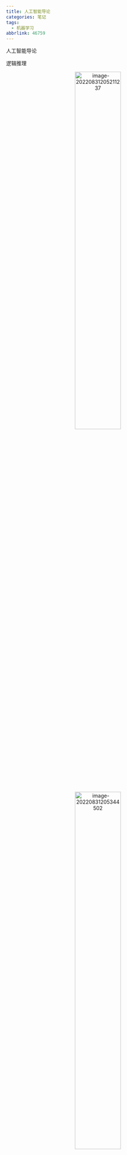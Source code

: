 ```yaml
---
title: 人工智能导论
categories: 笔记
tags:
  - 机器学习
abbrlink: 46759
---
```

人工智能导论

逻辑推理

<p align="center"><img alt="image-20220831205211237" height="50%" src="https://raw.githubusercontent.com/Lunaticsky-tql/my_picbed/main/%E4%BA%BA%E5%B7%A5%E6%99%BA%E8%83%BD%E5%AF%BC%E8%AE%BA/20220916221103884501_923_image-20220831205211237.png" width="50%"/></p>
<p align="center"><img alt="image-20220831205344502" height="50%" src="https://raw.githubusercontent.com/Lunaticsky-tql/my_picbed/main/%E4%BA%BA%E5%B7%A5%E6%99%BA%E8%83%BD%E5%AF%BC%E8%AE%BA/20220916221111633086_904_image-20220831205344502.png" width="50%"/></p>
<p align="center"><img alt="image-20220831205448441" height="50%" src="https://raw.githubusercontent.com/Lunaticsky-tql/my_picbed/main/%E4%BA%BA%E5%B7%A5%E6%99%BA%E8%83%BD%E5%AF%BC%E8%AE%BA/20220916221120315099_386_image-20220831205448441.png" width="50%"/></p>

任意对析取，存在对合取都是蕴含关系，分开的条件强于合起来的（举个例子就明白了）

![image-20220831210345470](https://raw.githubusercontent.com/Lunaticsky-tql/my_picbed/main/%E4%BA%BA%E5%B7%A5%E6%99%BA%E8%83%BD%E5%AF%BC%E8%AE%BA/20220916221127063207_401_image-20220831210345470.png)

<p align="center"><img alt="image-20220831210404798" height="50%" src="https://raw.githubusercontent.com/Lunaticsky-tql/my_picbed/main/%E4%BA%BA%E5%B7%A5%E6%99%BA%E8%83%BD%E5%AF%BC%E8%AE%BA/20220916221128281126_946_image-20220831210404798.png" width="50%"/></p>

只与新加入的直接相关

<p align="center"><img alt="image-20220831211022710" height="50%" src="https://raw.githubusercontent.com/Lunaticsky-tql/my_picbed/main/%E4%BA%BA%E5%B7%A5%E6%99%BA%E8%83%BD%E5%AF%BC%E8%AE%BA/20220916221129758335_145_image-20220831211022710.png" width="50%"/></p>
<p align="center"><img alt="image-20220831211029655" height="50%" src="https://raw.githubusercontent.com/Lunaticsky-tql/my_picbed/main/%E4%BA%BA%E5%B7%A5%E6%99%BA%E8%83%BD%E5%AF%BC%E8%AE%BA/20220916221130984768_647_image-20220831211029655.png" width="50%"/></p>
<p align="center"><img alt="image-20220831211350521" height="50%" src="https://raw.githubusercontent.com/Lunaticsky-tql/my_picbed/main/%E4%BA%BA%E5%B7%A5%E6%99%BA%E8%83%BD%E5%AF%BC%E8%AE%BA/20220916221132416550_481_image-20220831211350521.png" width="50%"/></p>

因果分析三层次：关联，介入，反事实

因果图三种形式：链，分连，汇连（chain，fork，collider)

![image-20220831212134887](https://raw.githubusercontent.com/Lunaticsky-tql/my_picbed/main/%E4%BA%BA%E5%B7%A5%E6%99%BA%E8%83%BD%E5%AF%BC%E8%AE%BA/20220916221134366409_448_image-20220831212134887.png)

做法：联合概率分布由每个节点与其父节点之间的条件概率得出。根节点是外生变量，其他的是内生

---



<p align="center"><img alt="image-20220831212713182" height="50%" src="https://raw.githubusercontent.com/Lunaticsky-tql/my_picbed/main/%E4%BA%BA%E5%B7%A5%E6%99%BA%E8%83%BD%E5%AF%BC%E8%AE%BA/20220916221135899101_136_image-20220831212713182.png" width="50%"/></p>

深搜可能会陷入无限循环

<p align="center"><img alt="image-20220831213452142" height="50%" src="https://raw.githubusercontent.com/Lunaticsky-tql/my_picbed/main/%E4%BA%BA%E5%B7%A5%E6%99%BA%E8%83%BD%E5%AF%BC%E8%AE%BA/20220916221137133557_194_image-20220831213452142.png" width="50%"/></p>
<p align="center"><img alt="image-20220831213527818" height="50%" src="https://raw.githubusercontent.com/Lunaticsky-tql/my_picbed/main/%E4%BA%BA%E5%B7%A5%E6%99%BA%E8%83%BD%E5%AF%BC%E8%AE%BA/20220916221139012135_477_image-20220831213527818.png" width="50%"/></p>
<p align="center"><img alt="image-20220831213624058" height="50%" src="https://raw.githubusercontent.com/Lunaticsky-tql/my_picbed/main/%E4%BA%BA%E5%B7%A5%E6%99%BA%E8%83%BD%E5%AF%BC%E8%AE%BA/20220916221140593318_530_image-20220831213624058.png" width="50%"/></p>

有环路的图会使贪婪最佳优先算法不完备。

判断：启发函数满足可容性则一定能保证算法最优性x

树搜索是这样法，图不一定

判断：启发函数恒为0一定满足可容性x

启发函数不一定要是正数。

满足一致性可保证A*搜索算法最优

启发函数不会过高估计从当前节点到目标结点之间的实际代价。x

满足可容性的启发函数才有这样的性质。



MinMax的适用条件：两人博弈，信息透明，零和博弈

<p align="center"><img alt="image-20220831215141822" height="50%" src="https://raw.githubusercontent.com/Lunaticsky-tql/my_picbed/main/%E4%BA%BA%E5%B7%A5%E6%99%BA%E8%83%BD%E5%AF%BC%E8%AE%BA/20220916221142369023_436_image-20220831215141822.png" width="50%"/></p>

注意，没有规定必须要公平。D违反了零和博弈

<p align="center"><img alt="image-20220831220640110" height="50%" src="https://raw.githubusercontent.com/Lunaticsky-tql/my_picbed/main/%E4%BA%BA%E5%B7%A5%E6%99%BA%E8%83%BD%E5%AF%BC%E8%AE%BA/20220916221144124086_686_image-20220831220640110.png" width="50%"/></p>

![image-20220831220659274](https://raw.githubusercontent.com/Lunaticsky-tql/my_picbed/main/%E4%BA%BA%E5%B7%A5%E6%99%BA%E8%83%BD%E5%AF%BC%E8%AE%BA/20220916221145565187_669_image-20220831220659274.png)

这个做法是不对的，根据课本上的过程，A*算法会考虑所有可达的评价函数，每次从边缘集合拓展的节点并非总是当前节点的后继节点。fn评价函数是唯一标准如果发现有更小的，会倒回去。

<p align="center"><img alt="image-20220831220818630" height="50%" src="https://raw.githubusercontent.com/Lunaticsky-tql/my_picbed/main/%E4%BA%BA%E5%B7%A5%E6%99%BA%E8%83%BD%E5%AF%BC%E8%AE%BA/20220916221146871853_388_image-20220831220818630.png" width="50%"/></p>

而且贪婪最佳优先搜索也是启发式算法，优先选择启发函数最小的后继节点拓展。

<p align="center"><img alt="image-20220831222502968" height="50%" src="https://raw.githubusercontent.com/Lunaticsky-tql/my_picbed/main/%E4%BA%BA%E5%B7%A5%E6%99%BA%E8%83%BD%E5%AF%BC%E8%AE%BA/20220916221148285550_794_image-20220831222502968.png" width="50%"/></p>
<p align="center"><img alt="image-20220831222848019" height="50%" src="https://raw.githubusercontent.com/Lunaticsky-tql/my_picbed/main/%E4%BA%BA%E5%B7%A5%E6%99%BA%E8%83%BD%E5%AF%BC%E8%AE%BA/20220916221149618933_986_image-20220831222848019.png" width="50%"/></p>

![image-20220831223950629](https://raw.githubusercontent.com/Lunaticsky-tql/my_picbed/main/%E4%BA%BA%E5%B7%A5%E6%99%BA%E8%83%BD%E5%AF%BC%E8%AE%BA/20220916221152879301_392_image-20220831223950629.png)

![image-20220831223959591](https://raw.githubusercontent.com/Lunaticsky-tql/my_picbed/main/%E4%BA%BA%E5%B7%A5%E6%99%BA%E8%83%BD%E5%AF%BC%E8%AE%BA/20220916221155537145_635_image-20220831223959591.png)

记住蒙特卡洛树UCB的公式，明白反向传播的过程。
$$
U C B=\bar{X}_j+C \times \sqrt{\frac{2 \ln n}{n_j}}
$$
**上限置信区间** **(Upper Confidence Bound, UCB)**

---

监督学习中经验风险和期望风险的概念

![image-20220831224734326](https://raw.githubusercontent.com/Lunaticsky-tql/my_picbed/main/%E4%BA%BA%E5%B7%A5%E6%99%BA%E8%83%BD%E5%AF%BC%E8%AE%BA/20220916221157700882_480_image-20220831224734326.png)

<p align="center"><img alt="image-20220831224903093" height="50%" src="https://raw.githubusercontent.com/Lunaticsky-tql/my_picbed/main/%E4%BA%BA%E5%B7%A5%E6%99%BA%E8%83%BD%E5%AF%BC%E8%AE%BA/20220916221159350035_550_image-20220831224903093.png" width="50%"/></p>

![image-20220831224941130](https://raw.githubusercontent.com/Lunaticsky-tql/my_picbed/main/%E4%BA%BA%E5%B7%A5%E6%99%BA%E8%83%BD%E5%AF%BC%E8%AE%BA/20220916221201393460_662_image-20220831224941130.png)<p align="center"><img alt="image-20220831224941224" height="50%" src="https://raw.githubusercontent.com/Lunaticsky-tql/my_picbed/main/%E4%BA%BA%E5%B7%A5%E6%99%BA%E8%83%BD%E5%AF%BC%E8%AE%BA/20220916221201393460_662_image-20220831224941130.png" width="50%"/></p>

​    常用的正则项方法包括L1正则项和L2正则项：其中L1使权重稀疏，L2使权重平滑。一句话总结就是：L1会趋向于产生少量的特征，而其他的特征都是0，而L2会选择更多的特征，这些特征都会接近于0。

怎么记：1比2小，生成的特征少

<p align="center"><img alt="image-20220831225522763" height="50%" src="https://raw.githubusercontent.com/Lunaticsky-tql/my_picbed/main/%E4%BA%BA%E5%B7%A5%E6%99%BA%E8%83%BD%E5%AF%BC%E8%AE%BA/20220916221204366868_381_image-20220831225522763.png" width="50%"/></p>
<p align="center"><img alt="image-20220831225535198" height="50%" src="https://raw.githubusercontent.com/Lunaticsky-tql/my_picbed/main/%E4%BA%BA%E5%B7%A5%E6%99%BA%E8%83%BD%E5%AF%BC%E8%AE%BA/20220916221206081717_192_image-20220831225535198.png" width="50%"/></p>

考法：判断哪些算法是判别模型，哪些是生成模型。大部分典型机器学习算法都是判别模型。贝叶斯方法，隐马科代夫链式生成模型



<p align="center"><img alt="image-20220831230142515" height="50%" src="https://raw.githubusercontent.com/Lunaticsky-tql/my_picbed/main/%E4%BA%BA%E5%B7%A5%E6%99%BA%E8%83%BD%E5%AF%BC%E8%AE%BA/20220916221207951204_832_image-20220831230142515.png" width="50%"/></p>

信息熵小，信息稳定，单一，纯度高；信息熵大，信息不稳定，纯度低。

<p align="center"><img alt="image-20220831230645025" height="50%" src="https://raw.githubusercontent.com/Lunaticsky-tql/my_picbed/main/%E4%BA%BA%E5%B7%A5%E6%99%BA%E8%83%BD%E5%AF%BC%E8%AE%BA/20220916221209692239_698_image-20220831230645025.png" width="50%"/></p>

决策树是在干什么呢？选择最佳属性对样本进行划分，得到最大的“纯度”

同时注意决策树是有监督学习。

**线性区别分析** **(**linear discriminant analysis, LDA**)**

线性判别分析的核心：类内方差小，类间间隔大。“君子和而不同，小人同而不和”，是一种降为方法

#请判断下面说法是否正确： 线性判别分析是在最大化类间方差和类内方差的比值(√)

#在一个监督学习任务中，每个数据样本有 4个属性和一个类别标签，每种属性分别有3、
2、2和2种可能的取值，类别标签有3种不同的取值。请问可能有多少种不同的样本？（注意，并不是在某个数据集中最多有多少种不同的样本，而是考虑所有可能的样本)()

乘起来就可以。72

![image-20220831232017771](https://raw.githubusercontent.com/Lunaticsky-tql/my_picbed/main/%E4%BA%BA%E5%B7%A5%E6%99%BA%E8%83%BD%E5%AF%BC%E8%AE%BA/20220916221224036219_753_image-20220831232017771.png)

记住就可以

重点：

<p align="center"><img alt="image-20220831231843333" height="50%" src="https://raw.githubusercontent.com/Lunaticsky-tql/my_picbed/main/%E4%BA%BA%E5%B7%A5%E6%99%BA%E8%83%BD%E5%AF%BC%E8%AE%BA/20220916221225672479_673_image-20220831231843333.png" width="50%"/></p>
<p align="center"><img alt="image-20220831232347725" height="50%" src="https://raw.githubusercontent.com/Lunaticsky-tql/my_picbed/main/%E4%BA%BA%E5%B7%A5%E6%99%BA%E8%83%BD%E5%AF%BC%E8%AE%BA/20220916221227106679_945_image-20220831232347725.png" width="50%"/></p>
<p align="center"><img alt="image-20220831233241581" height="50%" src="https://raw.githubusercontent.com/Lunaticsky-tql/my_picbed/main/%E4%BA%BA%E5%B7%A5%E6%99%BA%E8%83%BD%E5%AF%BC%E8%AE%BA/20220916221229085668_716_image-20220831233241581.png" width="50%"/></p>



ada boosting



 $Z_m=\sum_{i=1}^N w_{m, i} \mathrm{e}^{-\alpha_m y G_i\left(x_i\right) \text { 。 }}$ 可以把对第 $i$ 个训练样本更新后的分布权重写为如下分段函数形式:
$$
w_{m+1, i}= \begin{cases}\frac{w_{m, i}}{Z_m} \mathrm{e}^{-\alpha_m}, &amp; G_m\left(x_i\right)=y_i \\ \frac{w_{m, i}}{Z_m} \mathrm{e}^{\alpha_m}, &amp; G_m\left(x_i\right) \neq y_i\end{cases}
$$
可见, 如果第 $i$ 个训练样本无法被第 $m$ 个弱分类器 $G_m(x)$ 分类成功, 则需要增大该样本权重, 否则减少该样本权重。这样, 被错误分类样本 会在训练第 $m+1$ 个弱分类器 $G_{m+1}(x)$ 时被 “重点关注”。

在第 $m$ 次迭代中, Ada Boosting 总是趋向于将具有<font color="Apricot">最小误差的学习模型</font>（err最小的）选做本轮次生成的弱分类器 $G_m$, 促使累积误差快速下降。

---

无监督学习

K-means往往找都是一个局部最优

聚类迭代满足如下任意一个条件，则聚类停止：

•已经达到了迭代次数上限

•前后两次迭代中，聚类质心基本保持不变



<p align="center"><img alt="image-20220831234829916" height="50%" src="https://raw.githubusercontent.com/Lunaticsky-tql/my_picbed/main/%E4%BA%BA%E5%B7%A5%E6%99%BA%E8%83%BD%E5%AF%BC%E8%AE%BA/20220916221230319204_134_image-20220831234829916.png" width="50%"/></p>
<p align="center"><img alt="image-20220831234856133" height="50%" src="https://raw.githubusercontent.com/Lunaticsky-tql/my_picbed/main/%E4%BA%BA%E5%B7%A5%E6%99%BA%E8%83%BD%E5%AF%BC%E8%AE%BA/20220916221232576761_180_image-20220831234856133.png" width="50%"/></p>

应当是尽量“不相关”

•**主成分分析是将𝑛维特征数据映射到𝑙维空间**(**n≫l**)**，去除原始数据之间的冗余性（通过去除相关性手段达到这一目的）。**每一维的样本方差尽可能大



•**特征人脸方法是一种应用主成份分析来实现人脸图像降维的方法，其本质是用一种称为“特征人脸****(eigenface)”****的特征向量（而不是像素）按照线性组合形式来表达每一张原始人脸图像，进而实现人脸识别。**

每一个特征人脸的维数与原始人脸图像的维数一样大x 会变小

特征人脸之间的相关度要尽可能大√

为了使算法更高效采用了奇异值分解的方法

---

<p align="center"><img alt="image-20220901002546496" height="50%" src="https://raw.githubusercontent.com/Lunaticsky-tql/my_picbed/main/%E4%BA%BA%E5%B7%A5%E6%99%BA%E8%83%BD%E5%AF%BC%E8%AE%BA/20220916221234267125_288_image-20220901002546496.png" width="50%"/></p>

批量梯度下降算法是在整个训练集上计算损失误差C()。如果数据集较大，则会因内存容量不足而无法完成，同时这一方法收敛速度较慢。随机梯度下降算法是使用训练集中每个训练样本计算所得C()来分别更新参数。虽然，随机梯度下降收敛速度会快一些，但可能出现所优化目标函数震荡不稳定现象。

<p align="center"><img alt="image-20220901004646914" height="50%" src="https://raw.githubusercontent.com/Lunaticsky-tql/my_picbed/main/%E4%BA%BA%E5%B7%A5%E6%99%BA%E8%83%BD%E5%AF%BC%E8%AE%BA/20220916221236054772_109_image-20220901004646914.png" width="50%"/></p>
$$
f(x)=\frac{1}{1+\mathrm{e}^{-x}}
$$
选取 sigmoid函数作为激活函数, 因为其具有如下优点: (1) 概率形式输出, sigmoid函数值域为 $(0,1)$, 因此使 sigmoid函数输出可视为概 率值; (2) 单调递增, sigmoid函数对输人 $x$ 取值范围没有限制, 但当 $x$ 大 于一定值后, 函数输出无限趋近于 1 , 而小于一定数值后, 函数输出无限趋近于 0 , 特别地, 当 $x=0$ 时, 函数输出为 $0.5$; (3) 非线性变化, $x$ 取 值在 0 附近时, 函数输出值的变化幅度比较大 (函数值变化陡峭), 意味 着函数在 0 附近容易被激活且是非线性变化, 当 $x$ 取值很大或很小时, 函数输出值几乎不变, 这是基于概率的一种认识与需要。

![image-20220901012351440](https://raw.githubusercontent.com/Lunaticsky-tql/my_picbed/main/%E4%BA%BA%E5%B7%A5%E6%99%BA%E8%83%BD%E5%AF%BC%E8%AE%BA/20220916221237401626_567_image-20220901012351440.png)

![image-20220901012412558](https://raw.githubusercontent.com/Lunaticsky-tql/my_picbed/main/%E4%BA%BA%E5%B7%A5%E6%99%BA%E8%83%BD%E5%AF%BC%E8%AE%BA/20220916221237401626_567_image-20220901012351440.png)

![image-20220901012437001](https://raw.githubusercontent.com/Lunaticsky-tql/my_picbed/main/%E4%BA%BA%E5%B7%A5%E6%99%BA%E8%83%BD%E5%AF%BC%E8%AE%BA/20220916221245033698_681_image-20220901012437001.png)

<p align="center"><img alt="image-20220901012512732" height="50%" src="https://raw.githubusercontent.com/Lunaticsky-tql/my_picbed/main/%E4%BA%BA%E5%B7%A5%E6%99%BA%E8%83%BD%E5%AF%BC%E8%AE%BA/20220916221246660573_722_image-20220901012512732.png" width="50%"/></p>

![image-20220901012559806](https://raw.githubusercontent.com/Lunaticsky-tql/my_picbed/main/%E4%BA%BA%E5%B7%A5%E6%99%BA%E8%83%BD%E5%AF%BC%E8%AE%BA/20220916221248004240_176_image-20220901012559806.png)

![image-20220901012619080](https://raw.githubusercontent.com/Lunaticsky-tql/my_picbed/main/%E4%BA%BA%E5%B7%A5%E6%99%BA%E8%83%BD%E5%AF%BC%E8%AE%BA/20220916221249466398_422_image-20220901012619080.png)

![image-20220901012639822](https://raw.githubusercontent.com/Lunaticsky-tql/my_picbed/main/%E4%BA%BA%E5%B7%A5%E6%99%BA%E8%83%BD%E5%AF%BC%E8%AE%BA/20220916221251026834_417_image-20220901012639822.png)

---

强化学习的特征

![image-20220901082606079](https://raw.githubusercontent.com/Lunaticsky-tql/my_picbed/main/%E4%BA%BA%E5%B7%A5%E6%99%BA%E8%83%BD%E5%AF%BC%E8%AE%BA/20220916221252634813_271_image-20220901082606079.png)

<p align="center"><img alt="image-20220901082635583" height="50%" src="https://raw.githubusercontent.com/Lunaticsky-tql/my_picbed/main/%E4%BA%BA%E5%B7%A5%E6%99%BA%E8%83%BD%E5%AF%BC%E8%AE%BA/20220916221254174712_770_image-20220901082635583.png" width="50%"/></p>

一个随机过程实际上是一列随时间变化的随机变量。当时间是离散 量时, 一个随机过程可以表示为 $\left\{X_t\right\}_{t=0,1,2, \cdots}$, 这里每个 $X_t$ 都是一个随机变量, 这被称为离散随机过程。为了方便分析和求解, 通常要求通过合理的问题定义使得一个随机过程满足马尔可夫性 (Markov property), 即满足如下性质:
$$
P\left(X_{t+1}=x_{t+1} \mid X_0=x_0, X_1=x_1, \cdots, X_t=x_t\right)=P\left(X_{t+1}=x_{t+1} \mid X_t=x_t\right) \text { (式7.1) }
$$
这个公式的直观解释为: 下一刻的状态 $X_{t+1}$ 只由当前状态 $X_t$ 决定 (而与更早的所有状态均无关)。满足马尔可夫性的离散随机过程被称为 马尔可夫链 (Markov chain)。

<p align="center"><img alt="image-20220901083631487" height="50%" src="https://raw.githubusercontent.com/Lunaticsky-tql/my_picbed/main/%E4%BA%BA%E5%B7%A5%E6%99%BA%E8%83%BD%E5%AF%BC%E8%AE%BA/20220916221255863567_937_image-20220901083631487.png" width="50%"/></p>

- 动作 $-$ 价值函数 (action-value function): $q: S \times A \mapsto \mathbb{R}$, 其中 $q_\pi(s, a)=\mathbb{E}_\pi\left[G_t \mid S_t=s, A_t=a\right]$, 表示智能体在时刻 $t$ 处于状态 $s$ 时, 选择 了动作 $a$ 后，在 $t$ 时刻后根据策略 $\pi$ 采取行动所获得回报的期望。
价值函数和动作 $-$ 价值函数反映了智能体在某一策略下所对应状态 序列获得回报的期望, 它比回报本身更加准确地刻画了智能体的目标。 注意, 价值函数和动作 $-$ 价值函数的定义之所以能够成立, 离不开决策 过程所具有的马尔可夫性, 即当位于当前状态 $s$ 时, 无论当前时刻 $t$ 的取值是多少, 一个策略回报值的期望是一定的 (当前状态只与前一状态有 关，与时间无关）。（所以不是$q_\pi(s, a,t)$）
至此, 强化学习可以转化为一个策略学习问题, 其定义为: 给定一 个马尔可夫决策过程 $M D P=(S, A, P, R, \gamma)$, 学习一个最优策略 $\pi^*$, 对任 意 $s \in S$ 使得 $V_{\pi^*}(s)$ 值最大。

![image-20220901083736614](https://raw.githubusercontent.com/Lunaticsky-tql/my_picbed/main/%E4%BA%BA%E5%B7%A5%E6%99%BA%E8%83%BD%E5%AF%BC%E8%AE%BA/20220916221257340897_656_image-20220901083736614.png)

![image-20220901083803818](https://raw.githubusercontent.com/Lunaticsky-tql/my_picbed/main/%E4%BA%BA%E5%B7%A5%E6%99%BA%E8%83%BD%E5%AF%BC%E8%AE%BA/20220916221258558310_351_image-20220901083803818.png)

---



<p align="center"><img alt="image-20220901090535698" height="50%" src="https://raw.githubusercontent.com/Lunaticsky-tql/my_picbed/main/%E4%BA%BA%E5%B7%A5%E6%99%BA%E8%83%BD%E5%AF%BC%E8%AE%BA/20220916221300893504_791_image-20220901090535698.png" width="50%"/></p>

![image-20220901090816141](https://raw.githubusercontent.com/Lunaticsky-tql/my_picbed/main/%E4%BA%BA%E5%B7%A5%E6%99%BA%E8%83%BD%E5%AF%BC%E8%AE%BA/20220916221302843487_985_image-20220901090816141.png)